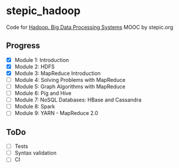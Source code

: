 # stepic_hadoop

Code for [Hadoop. Big Data Processing Systems](https://stepic.org/course/150)
MOOC by stepic.org

## Progress

- [x] Module 1: Introduction
- [x] Module 2: HDFS
- [x] Module 3: MapReduce Introduction
- [ ] Module 4: Solving Problems with MapReduce
- [ ] Module 5: Graph Algorithms with MapReduce
- [ ] Module 6: Pig and Hive
- [ ] Module 7: NoSQL Databases: HBase and Cassandra
- [ ] Module 8: Spark
- [ ] Module 9: YARN - MapReduce 2.0

## ToDo

- [ ] Tests
- [ ] Syntax validation
- [ ] CI
